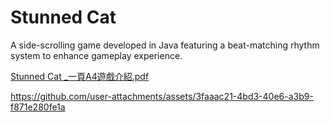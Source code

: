 # Stunned Cat
A side-scrolling game developed in Java featuring a beat-matching rhythm system to enhance gameplay experience.

[Stunned Cat _一頁A4遊戲介紹.pdf](https://github.com/user-attachments/files/17986399/Stunned.Cat._.A4.pdf)

https://github.com/user-attachments/assets/3faaac21-4bd3-40e6-a3b9-f871e280fe1a
